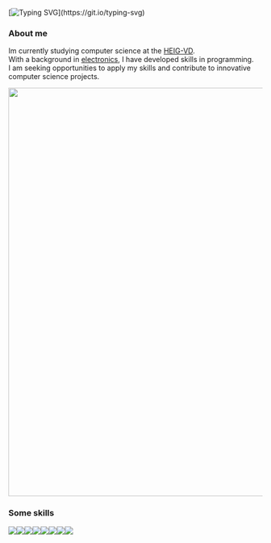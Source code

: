 [![Typing SVG](https://readme-typing-svg.herokuapp.com/?color=ff7a0d&size=30&center=left&vCenter=true&width=1000&lines=Gwendal+Piemontesi's+Github+profile;)](https://git.io/typing-svg)

### About me
Im currently studying computer science at the [HEIG-VD](https://heig-vd.ch/).    
With a background in [electronics](https://www.cpne.ch/formations/electronicien-ne/), I have developed skills in programming.    
I am seeking opportunities to apply my skills and contribute to innovative computer science projects.   

   

<img width='810' src="https://github-profile-summary-cards.vercel.app/api/cards/profile-details?username=tasty-orange&theme=vision_friendly_dark" />


### Some skills 
<img src="https://img.shields.io/badge/C-ff7a0d?style=for-the-badge&logo=c&logoColor=white" /><img src="https://img.shields.io/badge/C%2B%2B-ff7a0d?style=for-the-badge&logo=c%2B%2B&logoColor=white" /><img src="https://img.shields.io/badge/Java-ff7a0d?style=for-the-badge&logo=openjdk&logoColor=white" /><img src="https://img.shields.io/badge/Flutter-ff7a0d?style=for-the-badge&logo=flutter&logoColor=white" /><img src="https://img.shields.io/badge/PostgreSQL-ff7a0d?style=for-the-badge&logo=postgresql&logoColor=white" /><img src="https://img.shields.io/badge/Arduino-ff7a0d?style=for-the-badge&logo=Arduino&logoColor=white" /><img src="https://img.shields.io/badge/Javascript-ff7a0d?style=for-the-badge&logo=javascript&logoColor=white" /><img src="https://img.shields.io/badge/adafruit-ff7a0d?style=for-the-badge&logo=adafruit&logoColor=white" />


